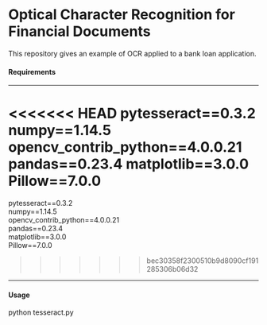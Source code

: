 # Optical Character Recognition for Financial Documents
This repository gives an example of OCR applied to a bank loan application.

#### Requirements

------

<<<<<<< HEAD
pytesseract==0.3.2 
numpy==1.14.5
opencv_contrib_python==4.0.0.21
pandas==0.23.4
matplotlib==3.0.0
Pillow==7.0.0
=======
pytesseract==0.3.2  
numpy==1.14.5  
opencv_contrib_python==4.0.0.21  
pandas==0.23.4  
matplotlib==3.0.0  
Pillow==7.0.0  
>>>>>>> bec30358f2300510b9d8090cf191285306b06d32

------

#### Usage 

python tesseract.py

